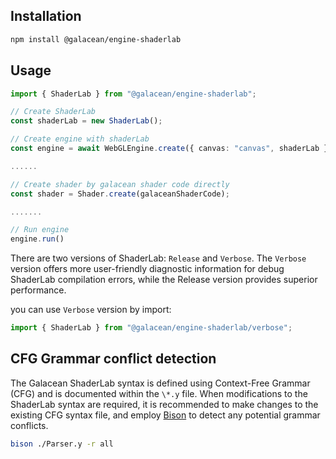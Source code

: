 ## Installation

```sh
npm install @galacean/engine-shaderlab
```

## Usage

```typescript
import { ShaderLab } from "@galacean/engine-shaderlab";

// Create ShaderLab
const shaderLab = new ShaderLab();

// Create engine with shaderLab
const engine = await WebGLEngine.create({ canvas: "canvas", shaderLab });

......

// Create shader by galacean shader code directly
const shader = Shader.create(galaceanShaderCode);

.......

// Run engine
engine.run()
```

There are two versions of ShaderLab: `Release` and `Verbose`. The `Verbose` version offers more user-friendly diagnostic information for debug ShaderLab compilation errors, while the Release version provides superior performance.

you can use `Verbose` version by import:

```ts
import { ShaderLab } from "@galacean/engine-shaderlab/verbose";
```

## CFG Grammar conflict detection

The Galacean ShaderLab syntax is defined using Context-Free Grammar (CFG) and is documented within the `\*.y` file. When modifications to the ShaderLab syntax are required, it is recommended to make changes to the existing CFG syntax file, and employ [Bison](https://www.gnu.org/software/bison/manual/bison.html) to detect any potential grammar conflicts.

```sh
bison ./Parser.y -r all
```
